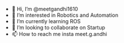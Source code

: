 - 👋 Hi, I’m @meetgandhi1610
- 👀 I’m interested in Robotics and Automation
- 🌱 I’m currently learning ROS
- 💞️ I’m looking to collaborate on Startup 
- 📫 How to reach me insta meet.g.andhi

<!---
meetgandhi1610/meetgandhi1610 is a ✨ special ✨ repository because its `README.md` (this file) appears on your GitHub profile.
You can click the Preview link to take a look at your changes.
--->
